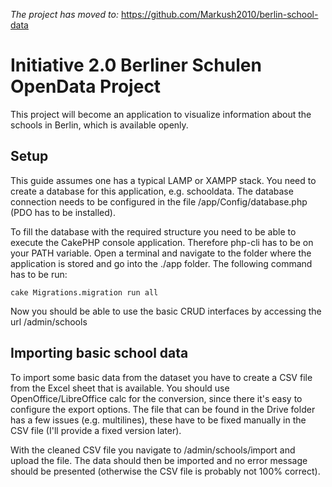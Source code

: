 *The project has moved to:* https://github.com/Markush2010/berlin-school-data


Initiative 2.0 Berliner Schulen OpenData Project
=======================

This project will become an application to visualize information about the schools in Berlin, which is available openly.

## Setup
This guide assumes one has a typical LAMP or XAMPP stack.
You need to create a database for this application, e.g. schooldata. The database connection needs to be configured in the file /app/Config/database.php (PDO has to be installed).

To fill the database with the required structure you need to be able to execute the CakePHP console application. Therefore php-cli has to be on your PATH variable. Open a terminal and navigate to the folder where the application is stored and go into the ./app folder. The following command has to be run:

```
cake Migrations.migration run all
```

Now you should be able to use the basic CRUD interfaces by accessing the url /admin/schools

## Importing basic school data
To import some basic data from the dataset you have to create a CSV file from the Excel sheet that is available. You should use OpenOffice/LibreOffice calc for the conversion, since there it's easy to configure the export options. The file that can be found in the Drive folder has a few issues (e.g. multilines), these have to be fixed manually in the CSV file (I'll provide a fixed version later).

With the cleaned CSV file you navigate to /admin/schools/import and upload the file. The data should then be imported and no error message should be presented (otherwise the CSV file is probably not 100% correct).

